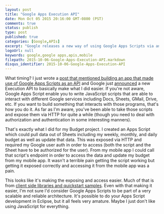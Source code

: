 ```yaml
---
layout: post
title: "Google Apps Execution API"
date: Mon Oct 05 2015 20:16:00 GMT-0800 (PST)
comments: true
status: publish
type: post
published: true
categories: [Google,APIs]
excerpt: "Google releases a new way of using Google Apps Scripts via an API."
logoUrl: null
keywords: google,google apps,apis,mobile
filepath: 2015-10-06-Google-Apps-Execution-API.markdown
disqus_identifier: 2015-10-06-Google-Apps-Execution-API
---
```


What timing?  I just wrote a [post that mentioned building an app that made use of Google Apps Scripts as an API](http://chrisrisner.com/Xamarin-Forms-Woes/) and Google just [announced](http://googledevelopers.blogspot.com/2015/09/run-apps-script-code-from-anywhere.html) a new Execution API to basically make what I did easier.  If you're not aware, Google Apps Script enable you to write JavaScript scripts that are able to interact with different Google services including Docs, Sheets, GMail, Drive, etc.  If you want to build something that interacts with those programs, that's how you do it.  As far as I'm aware, you've been able to take those scripts and expose them via HTTP for quite a while (though you need to deal with authorization and authentication in some interesting manners).  

That's exactly what I did for my Budget project.  I created an Apps Script which could pull data out of Sheets including my weekly, monthly, and daily budget as well as update that data.  This was exposed via HTTP and required my Google user auth in order to access (both the script and the Sheet have to be authorized for the user).  From my mobile app I could call that script's endpoint in order to access the data and update my budget from my mobile app.  It wasn't a terrible pain getting the script working but getting it exposed correctly and accessing it from the mobile app was a pain.

This looks like it's making the exposing and access easier.  Much of that is from [client side libraries and quickstart samples](https://developers.google.com/apps-script/guides/rest/?utm_campaign=execution-API-924&utm_source=gdbc&utm_medium=blog).  Even with that making it easier, I'm not sure I'd consider Google Apps Scripts to be part of a very scalable and reliable architecture.  It's possible to do your Apps Script development in Eclipse, but it all feels very amature.  Maybe I just don't like using JavaScript for everything.